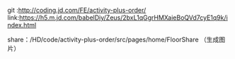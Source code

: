 git :http://coding.jd.com/FE/activity-plus-order/
link:https://h5.m.jd.com/babelDiy/Zeus/2bxL1qGgrHMXaieBoQVd7cyE1q9k/index.html

share：/HD/code/activity-plus-order/src/pages/home/FloorShare （生成图片）